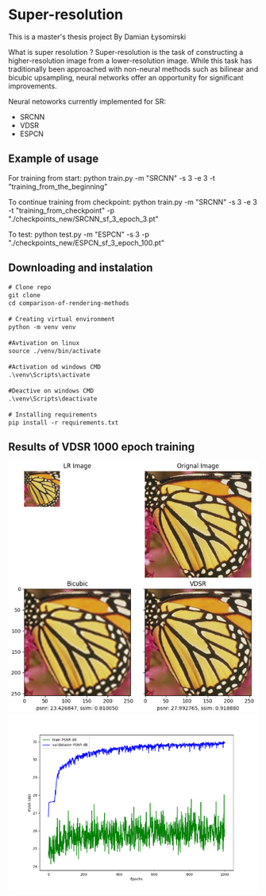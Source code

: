 # Super-resolution

This is a master's thesis project
By Damian Łysomirski

What is super resolution ? 
Super-resolution is the task of constructing a higher-resolution image from a lower-resolution image.
While this task has traditionally been approached with non-neural methods such as bilinear and bicubic upsampling,
neural networks offer an opportunity for significant improvements.

Neural netoworks currently implemented for SR:
- SRCNN 
- VDSR
- ESPCN 

## Example of usage

For training from start:
python train.py -m "SRCNN" -s 3 -e 3 -t "training_from_the_beginning"


To continue training from checkpoint:
python train.py -m "SRCNN" -s 3 -e 3 -t "training_from_checkpoint" -p "./checkpoints_new/SRCNN_sf_3_epoch_3.pt"

To test:
python test.py -m "ESPCN" -s 3 -p "./checkpoints_new/ESPCN_sf_3_epoch_100.pt"


## Downloading and instalation
```
# Clone repo
git clone 
cd comparison-of-rendering-methods 

# Creating virtual environment
python -m venv venv 

#Avtivation on linux
source ./venv/bin/activate

#Activation od windows CMD
.\venv\Scripts\activate

#Deactive on windows CMD
.\venv\Scripts\deactivate

# Installing requirements
pip install -r requirements.txt
``` 

## Results of VDSR 1000 epoch training
![alt text](./results/comparison_4_imagesVDSR_23_05_2023_scale_factor_3.png)
![alt text](./plots/psnr_VDSR_23_05_2023_scale_factor_3_epochs_1000.pt.png)
